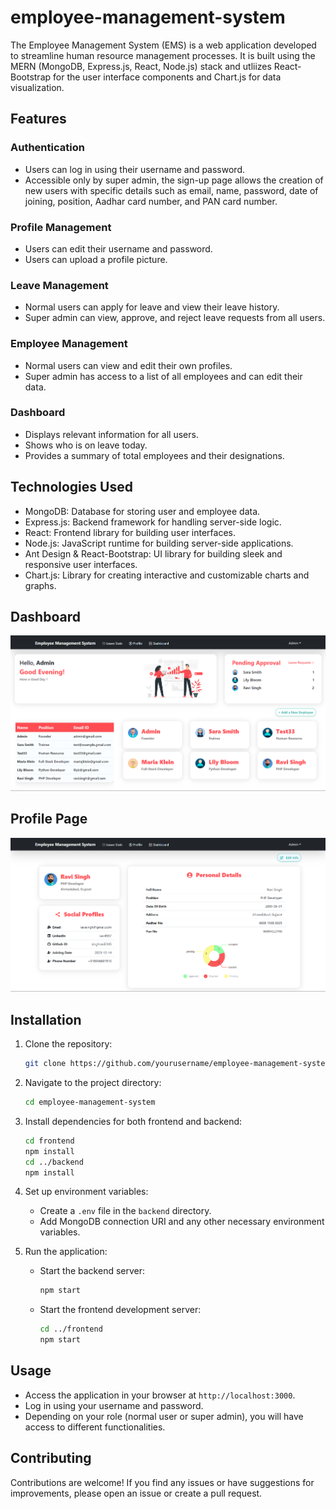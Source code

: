 # employee-management-system
 
The Employee Management System (EMS) is a web application developed to streamline human resource management processes. It is built using the MERN (MongoDB, Express.js, React, Node.js) stack and utliizes React-Bootstrap for the user interface components and Chart.js for data visualization.

## Features

### Authentication
- Users can log in using their username and password.
- Accessible only by super admin, the sign-up page allows the creation of new users with specific details such as email, name, password, date of joining, position, Aadhar card number, and PAN card number.

### Profile Management
- Users can edit their username and password.
- Users can upload a profile picture.

### Leave Management
- Normal users can apply for leave and view their leave history.
- Super admin can view, approve, and reject leave requests from all users.

### Employee Management
- Normal users can view and edit their own profiles.
- Super admin has access to a list of all employees and can edit their data.

### Dashboard
- Displays relevant information for all users.
- Shows who is on leave today.
- Provides a summary of total employees and their designations.

## Technologies Used

- MongoDB: Database for storing user and employee data.
- Express.js: Backend framework for handling server-side logic.
- React: Frontend library for building user interfaces.
- Node.js: JavaScript runtime for building server-side applications.
- Ant Design & React-Bootstrap: UI library for building sleek and responsive user interfaces.
- Chart.js: Library for creating interactive and customizable charts and graphs.

## Dashboard

![Dashboard](./images/dashboard.png)

## Profile Page

![Profile](./images/profile.png)

## Installation

1. Clone the repository:
   ```bash
   git clone https://github.com/yourusername/employee-management-system.git
   ```
2. Navigate to the project directory:
   ```bash
   cd employee-management-system
   ```
3. Install dependencies for both frontend and backend:
   ```bash
   cd frontend
   npm install
   cd ../backend
   npm install
   ```
4. Set up environment variables:
   - Create a `.env` file in the `backend` directory.
   - Add MongoDB connection URI and any other necessary environment variables.

5. Run the application:
   - Start the backend server:
     ```bash
     npm start
     ```
   - Start the frontend development server:
     ```bash
     cd ../frontend
     npm start
     ```

## Usage

- Access the application in your browser at `http://localhost:3000`.
- Log in using your username and password.
- Depending on your role (normal user or super admin), you will have access to different functionalities.

## Contributing

Contributions are welcome! If you find any issues or have suggestions for improvements, please open an issue or create a pull request.
